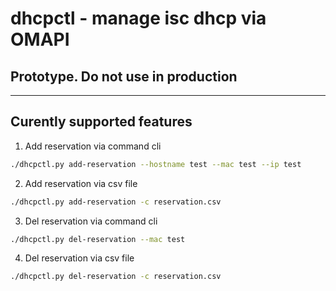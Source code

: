 # dhcpctl - manage isc dhcp via OMAPI

## Prototype. Do not use in production

---

## Curently supported features

1. Add reservation via command cli

```bash
./dhcpctl.py add-reservation --hostname test --mac test --ip test
```

2. Add reservation via csv file

```bash
./dhcpctl.py add-reservation -c reservation.csv
```

3. Del reservation via command cli

```bash
./dhcpctl.py del-reservation --mac test 
```

4. Del reservation via csv file

```bash
./dhcpctl.py del-reservation -c reservation.csv
```
